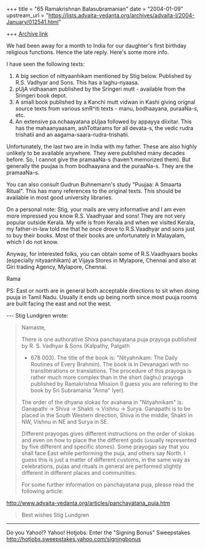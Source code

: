 +++
title = "65 Ramakrishnan Balasubramanian"
date = "2004-01-09"
upstream_url = "https://lists.advaita-vedanta.org/archives/advaita-l/2004-January/012541.html"

+++
[Archive link](https://lists.advaita-vedanta.org/archives/advaita-l/2004-January/012541.html)

We had been away for a month to India for our
daughter's first birthday religious functions. Hence
the late reply. Here's some more info.

I have seen the following texts:

1. A big section of nittyaanhikam mentioned by Stig
below. Published by R.S. Vadhyar and Sons. This has a
laghu-nyaasa.
2. pUjA vidhaanam published by the Sringeri mutt -
available from the Sringeri book depot.
3. A small book published by a Kanchi mutt vidwan in
Kashi giving orignal source texts from various smR^iti
texts - manu, bodhaayana, puraaNa-s, etc.
4. An extensive pa.nchaayatana pUjaa followed by
appayya diixitar. This has the mahaanyaasam,
ashTottarams for all devata-s, the vedic rudra
trishatii and an aagama-saara-rudra-trishatii. 

Unfortunately, the last two are in India with my
father. These are also highly unlikely to be available
anywhere. They were published many decades before. So,
I cannot give the pramaaNa-s (haven't memorized them).
But generally the puujaa is from bodhaayana and the
puraaNa-s. They are the pramaaNa-s.

You can also consult Gudrun Buhnemann's study "Puujaa:
A Smaarta Ritual". This has many references to the
original texts. This should be available in most good
university libraries. 

On a personal note: Stig, your mails are very
informative and I am even more impressed you know R.S.
Vaadhyaar and sons! They are not very popular outside
Kerala. My wife is from Kerala and when we visited
Kerala, my father-in-law told me that he once drove to
R.S.Vaadhyar and sons just to buy their books. Most of
their books are unfortunately in Malayalam, which I do
not know. 

Anyway, for interested folks, you can obtain some of
R.S.Vaadhyaars books (especially nityaanhikam) at
Vijaya Stores in Mylapore, Chennai and also at Giri
trading Agency, Mylapore, Chennai.

Rama 

PS: East or north are in general both acceptable
directions to sit when doing puuja in Tamil Nadu.
Usually it ends up being north since most puuja rooms
are built facing the east and not the west. 

--- Stig Lundgren <slu at bredband.net> wrote:
> Namaste,
> 
> There is one authorative Shiva panchayatana puja
> prayoga
> published by R. S. Vadhyar & Sons (Kalpathy, Palgath
> - 678 003).
> The title of the book is: "Nityahnikam: The Daily
> Routines of
> Every Brahmin). The book is in Devanagari with no
> transliterations or translations. The procedure of
> this prayoga
> is rather much more complex than in the short
> (laghu) prayoga
> published by Ramakrishna Mission (I guess you are
> refering to the
> book by Sri Subramania "Anna" Iyer).
> 
> The order of the dhyana slokas for avahana in
> "Nityahnikam" is:
> Ganapathi -> Shiva -> Shakti -> Vishnu -> Surya.
> Ganapathi is to
> be placed in the South Western direction, Shiva in
> the middle,
> Shakti in NW, Vishnu in NE and Surya in SE.
> 
> Different prayogas gives different instructions on
> the order of
> slokas and even on how to place the the different
> gods (usually
> represented by five different and specific stones).
> Some prayogas
> say that you shall face East while performing the
> puja, and
> others say North. I guess this is just a matter of
> different
> customs, in the same way as celebrations, pujas and
> rituals in
> general are performed slightly different in
> different places and
> communities.
> 
> For some further information on panchayatana puja,
> please read
> the following article:
>
http://www.advaita-vedanta.org/articles/panchayatana_puja.htm
> 
> Best wishes
> Stig Lundgren


__________________________________
Do you Yahoo!?
Yahoo! Hotjobs: Enter the "Signing Bonus" Sweepstakes
http://hotjobs.sweepstakes.yahoo.com/signingbonus

